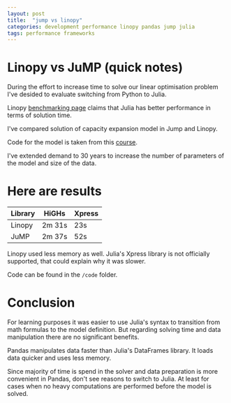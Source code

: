 ```yaml
---
layout: post
title:  "jump vs linopy"
categories: development performance linopy pandas jump julia
tags: performance frameworks
---
```

# Linopy vs JuMP (quick notes)
During the effort to increase time to solve our linear optimisation problem I've desided to evaluate switching from Python to Julia.

Linopy [benchmarking page](https://linopy.readthedocs.io/en/latest/benchmark.html) claims that Julia has better performance in terms of solution time.

I've compared solution of capacity expansion model in Jump and Linopy.

Code for the model is taken from this [course](https://github.com/Power-Systems-Optimization-Course/power-systems-optimization/blob/master/Notebooks/03-Basic-Capacity-Expansion.ipynb).

I've extended demand to 30 years to increase the number of parameters of the model and size of the data.

# Here are results

| Library | HiGHs | Xpress |
| ---     | ---   | ---    |
| Linopy | 2m 31s | 23s |
| JuMP | 2m 37s | 52s |

Linopy used less memory as well.
Julia's Xpress library is not officially supported, that could explain why it was slower.

Code can be found in the `/code` folder.

# Conclusion
For learning purposes it was easier to use Julia's syntax to transition from math formulas to the model definition. But regarding solving time and data manipulation there are no significant benefits.

Pandas manipulates data faster than Julia's DataFrames library. It loads data quicker and uses less memory.

Since majority of time is spend in the solver and data preparation is more convenient in Pandas, don't see reasons to switch to Julia. At least for cases when no heavy computations are performed before the model is solved.

